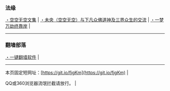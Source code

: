 ### 法缘

[・空空无空文集](https://github.com/lanna2019/lanna2019.github.io/issues/65#issue-454113136) |
[・未央（空空无空）与下凡众佛道神及三界众生的交流](https://github.com/lanna2019/lanna2019.github.io/issues/64#issue-454107840) |
[・一梦万劫终靠岸](https://github.com/lanna2019/lanna2019.github.io/issues/91#issue-454726509) |

-----------------------------------------------------------
### 翻墙部落

[・一键翻墙软件](https://github.com/dfh1/fq) |


-----------------------------------------------------------

本页固定短网址：[https://git.io/fjgKm](https://git.io/fjgKm) |

QQ或360浏览器流氓拦截请放行。&nbsp;|&nbsp; 
